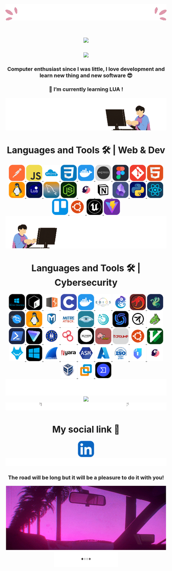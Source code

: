 <!-- Introduction -->

<img src="IMGFolder/intro.gif" />
<div align="center">
    <h1>
        <img src="https://readme-typing-svg.demolab.com?font=VT323&size=40&duration=2000&pause=1000&color=BF56F7&center=true&vCenter=true&width=435&lines=Hi+there+%F0%9F%91%8B+Welcome!;I'm+Anto%2C+nice+to+meet+you!" />
    </h1>
    <h3>
        <img src="https://readme-typing-svg.demolab.com?font=VT323&size=30&duration=2000&pause=1000&color=BF56F7&center=true&vCenter=true&multiline=true&width=470&height=105&lines=%F0%9F%91%A8%E2%80%8D%F0%9F%92%BB+cybersecurity+engineer+%F0%9F%91%A8%E2%80%8D%F0%9F%92%BB;%F0%9F%8C%90+developper+fullstack+%F0%9F%8C%90" />
    </h3>
    <h3>Computer enthusiast since I was little, I love development and learn new thing and new software 😎</h3>
    <h3>🌱 I’m currently learning LUA !</h3>
    <img src="IMGFolder/webtool.gif" />
</div>

<!-- Software -->

<div align="center">
    <h1>Languages and Tools 🛠 | Web & Dev </h1>
    <a href="https://www.postman.com">
        <img src="IMGFolder/postman.png" alt="postman"/>
    </a>
    <a href="https://developer.mozilla.org/en-US/docs/Web/JavaScript">
        <img src="IMGFolder/JSlogo.png" alt="javascript"/>
    </a>
    <a href="https://developer.mozilla.org/en-US/docs/Glossary/REST">
        <img src="IMGFolder/apirest.png" alt="ApiRest"/>
    </a>
    <a href="https://developer.mozilla.org/en-US/docs/Web/CSS">
        <img src="IMGFolder/CSS.png" alt="CSS"/>
    </a>
    <a href="https://docs.docker.com">
        <img src="IMGFolder/Docker.png" alt="Docker"/>
    </a>
    <a href="https://expressjs.com">
        <img src="IMGFolder/Express.png" alt="Express"/>
    </a>
    <a href="https://www.figma.com/fr-fr/">
        <img src="IMGFolder/Figma.png" alt="Figma"/>
    </a>
    <a href="https://git-scm.com">
        <img src="IMGFolder/GIT.png" alt="Git"/>
    </a>
    <a href="https://developer.mozilla.org/en-US/docs/Web/HTML">
        <img src="IMGFolder/HTML.png" alt="HTML"/>
    </a>
    <a href="https://docs.kernel.org">
        <img src="IMGFolder/Linux.png" alt="Linux"/>
    </a>
    <a href="https://www.lua.org/docs.html">
        <img src="IMGFolder/Lua.png" alt="Lua"/>
    </a>
    <a href="https://www.mysql.com">
        <img src="IMGFolder/MySQL.png" alt="MySQL"/>
    </a>
    <a href="https://nodejs.org/docs/latest/api/">
        <img src="IMGFolder/Node.png" alt="NodeJS"/>
    </a>
    <a href="https://www.sonarsource.com/products/sonarqube/">
        <img src="IMGFolder/sonar.png" alt="Sonar"/>
    </a>
    <a href="https://www.notion.com/fr">
        <img src="IMGFolder/Notion.png" alt="Notion"/>
    </a>
    <a href="https://obsidian.md">
        <img src="IMGFolder/Obsidian.png" alt="Obsidian"/>
    </a>
    <a href="https://docs.python.org/3/">
        <img src="IMGFolder/Python.png" alt="Python"/>
    </a>
    <a href="https://react.dev">
        <img src="IMGFolder/React.png" alt="React"/>
    </a>
    <a href="https://trello.com/fr">
        <img src="IMGFolder/Trello.png" alt="Trello"/>
    </a>
    <a href="https://help.ubuntu.com">
        <img src="IMGFolder/Ubuntu.png" alt="Ubuntu"/>
    </a>
    <a href="https://www.unrealengine.com/fr">
        <img src="IMGFolder/UnrealEngine.png" alt="UnrealEngine"/>
    </a>
    <a href="https://vite.dev">
        <img src="IMGFolder/Vite.png" alt="Vite"/>
    </a>
    <img src="IMGFolder/cybertool.gif" />
    
<h1>Languages and Tools 🛠 | Cybersecurity </h1>
    <a href="https://learn.microsoft.com/en-us/troubleshoot/windows-server/active-directory/active-directory-overview">
        <img src="IMGFolder/AD.png" alt="AD"/>
    </a>
    <a href="https://www.gnu.org/savannah-checkouts/gnu/bash/manual/bash.html">
        <img src="IMGFolder/Bash.png" alt="Bash"/>
    </a>
    <a href="https://portswigger.net/burp">
        <img src="IMGFolder/BurpSuite.png" alt="BurpSuite"/>
    </a>
    <a href="https://devdocs.io/c/">
        <img src="IMGFolder/C.png" alt="C"/>
    </a>
    <a href="https://docs.docker.com">
        <img src="IMGFolder/Docker.png" alt="Docker"/>
    </a>
    <a href="https://cyber.gouv.fr/la-methode-ebios-risk-manager">
        <img src="IMGFolder/EbiosRM.png" alt="EbiosRM"/>
    </a>
    <a href="https://www.gns3.com">
        <img src="IMGFolder/GNS3.png" alt="GNS3"/>
    </a>
    <a href="https://ghidra-sre.org">
        <img src="IMGFolder/Ghidra.png" alt="Ghidra"/>
    </a>
    <a href="https://www.kali.org/tools/hydra/">
        <img src="IMGFolder/Hydra.png" alt="Hydra"/>
    </a>
    <a href="https://www.kali.org">
        <img src="IMGFolder/Kali.png" alt="Kali"/>
    </a>
    <a href="https://docs.kernel.org">
        <img src="IMGFolder/Linux.png" alt="Linux"/>
    </a>
    <a href="https://www.metasploit.com">
        <img src="IMGFolder/Metasploit.png" alt="Metasploit"/>
    </a>
    <a href="https://attack.mitre.org">
        <img src="IMGFolder/MittreAttack.png" alt="MitreAttack"/>
    </a>
    <a href="https://nmap.org">
        <img src="IMGFolder/NMAP.png" alt="Nmap"/>
    </a>
    <a href="https://www.tenable.com/products/nessus">
        <img src="IMGFolder/Nessus.png" alt="Nessus"/>
    </a>
    <a href="https://github.com/projectdiscovery/nuclei">
        <img src="IMGFolder/Nuclei.png" alt="Nuclei"/>
    </a>
    <a href="https://owasp.org/www-project-top-ten/">
        <img src="IMGFolder/OWASP.png" alt="OWASP"/>
    </a>
    <a href="https://www.openvas.org">
        <img src="IMGFolder/OpenVAS.png" alt="OpenVAS"/>
    </a>
    <a href="https://learn.microsoft.com/en-us/powershell/">
        <img src="IMGFolder/PowerShell.png" alt="PowerShell"/>
    </a>
    <a href="https://protonvpn.com/fr">
        <img src="IMGFolder/ProtonVPN.png" alt="ProtonVPN"/>
    </a>
    <a href="https://www.economie.gouv.fr/entreprises/reglement-general-protection-donnees-rgpd">
        <img src="IMGFolder/RGPD.png" alt="RGPD"/>
    </a>
    <a href="https://www.shodan.io">
        <img src="IMGFolder/Shodan.png" alt="Shodan"/>
    </a>
    <a href="https://sliver.sh">
        <img src="IMGFolder/Silver.png" alt="SliverC2"/>
    </a>
    <a href="https://www.snort.org">
        <img src="IMGFolder/Snort.png" alt="Snort"/>
    </a>
    <a href="https://www.tcpdump.org">
        <img src="IMGFolder/TCPdump.png" alt="TCPdump"/>
    </a>
    <a href="https://help.ubuntu.com">
        <img src="IMGFolder/Ubuntu.png" alt="Ubuntu"/>
    </a>
    <a href="https://doc.ubuntu-fr.org/vim">
        <img src="IMGFolder/Vim.png" alt="Vim"/>
    </a>
    <a href="https://wazuh.com">
        <img src="IMGFolder/Wazuh.png" alt="Wazuh"/>
    </a>
    <a href="https://www.microsoft.com/fr-fr/windows?r=1">
        <img src="IMGFolder/Windows.png" alt="Windows"/>
    </a>
    <a href="https://www.wireshark.org">
        <img src="IMGFolder/WireShark.png" alt="WireShark"/>
    </a>
    <a href="https://yara.readthedocs.io/en/latest/">
        <img src="IMGFolder/Yara.png" alt="YaraRules"/>
    </a>
    <a href="https://hjlebbink.github.io/x86doc/">
        <img src="IMGFolder/asm.png" alt="ASM"/>
    </a>
    <a href="https://azure.microsoft.com/fr-fr">
        <img src="IMGFolder/azure.png" alt="Azure"/>
    </a>
    <a href="https://feelagile.com/norme-iso-27001/">
        <img src="IMGFolder/iso27001.png" alt="ISO27001"/>
    </a>
    <a href="https://pwndoc.github.io/pwndoc/#/">
        <img src="IMGFolder/pwndoc.png" alt="pwndoc"/>
    </a>
    <a href="https://www.sonarsource.com/products/sonarqube/">
        <img src="IMGFolder/sonar.png" alt="Sonar"/>
    </a>
    <a href="https://www.virtualbox.org">
        <img src="IMGFolder/virtualbox.png" alt="VirtualBox"/>
    </a>
    <a href="https://techdocs.broadcom.com/us/en/vmware-cis/desktop-hypervisors/workstation-pro/17-0.html">
        <img src="IMGFolder/workstation.png" alt="VMware Workstation"/>
    </a>
    <a href="https://www.virustotal.com/gui/home/upload">
        <img src="IMGFolder/virustotal.png" alt="Virus Total"/>
    </a>
    <img src="IMGFolder/cleanback.png" />
    <img src="https://github-readme-stats.vercel.app/api/top-langs/?username=AntoPAA&theme=radical&layout=compact" />
    
</div>

<!-- Social Network -->

<div align="center">
    <img src="IMGFolder/clickend.gif" />
    <h1>My social link 🔗</h1>
    <a href="https://www.linkedin.com/in/antonin-pasquier-cyber/">
        <img src="IMGFolder/LinkedIn.png" alt="Linkedin"/>
    </a>
    
</div>

<!-- End (or not) -->

<div align="center">
    <img src="IMGFolder/cleanend.png" />
    <h3>The road will be long but it will be a pleasure to do it with you!</h3>
    <img src="IMGFolder/roadend.gif"/>
    <img src="IMGFolder/testload.gif"/>
</div>
